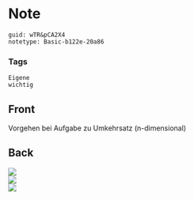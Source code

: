 # Note
```
guid: wTR&pCA2X4
notetype: Basic-b122e-20a86
```

### Tags
```
Eigene
wichtig
```

## Front
Vorgehen bei Aufgabe zu Umkehrsatz (n-dimensional)

## Back
<img src="paste-a1ccd845a3bdfc26f56a01c12ac49e822b6384a2.jpg">
<div><img src="paste-c145f39dee41c2aec6a01e9ea37c8b2003d32c1b.jpg"></div>
<div><img src="paste-513a2fa270ca799cd8f9bc6a392fcd726bbdedb6.jpg"></div>
